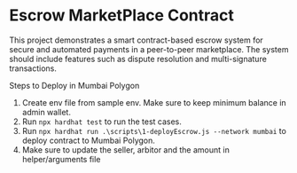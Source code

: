 # Escrow MarketPlace Contract

This project demonstrates a smart contract-based escrow system for secure and automated payments in a peer-to-peer marketplace. The system should include features such as dispute resolution and multi-signature transactions.

Steps to Deploy in Mumbai Polygon

1. Create env file from sample env. Make sure to keep minimum balance in admin wallet.
2. Run `npx hardhat test` to run the test cases.
3. Run `npx hardhat run .\scripts\1-deployEscrow.js --network mumbai` to deploy contract to Mumbai Polygon.
4. Make sure to update the seller, arbitor and the amount in helper/arguments file
